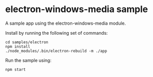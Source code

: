 # electron-windows-media sample

A sample app using the electron-windows-media module.

Install by running the following set of commands:

```
cd samples/electron
npm install
./node_modules/.bin/electron-rebuild -m ./app
```

Run the sample using:

```
npm start
```

